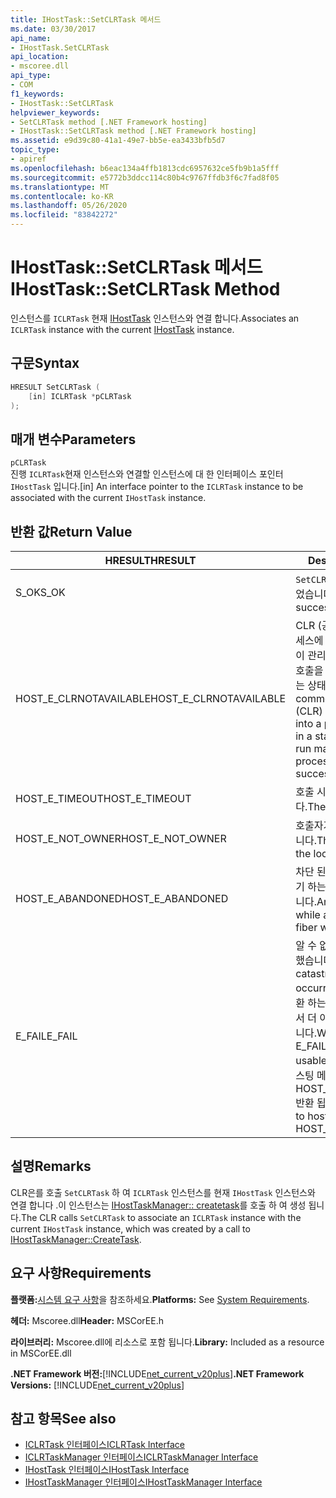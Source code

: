 ```yaml
---
title: IHostTask::SetCLRTask 메서드
ms.date: 03/30/2017
api_name:
- IHostTask.SetCLRTask
api_location:
- mscoree.dll
api_type:
- COM
f1_keywords:
- IHostTask::SetCLRTask
helpviewer_keywords:
- SetCLRTask method [.NET Framework hosting]
- IHostTask::SetCLRTask method [.NET Framework hosting]
ms.assetid: e9d39c80-41a1-49e7-bb5e-ea3433bfb5d7
topic_type:
- apiref
ms.openlocfilehash: b6eac134a4ffb1813cdc6957632ce5fb9b1a5fff
ms.sourcegitcommit: e5772b3ddcc114c80b4c9767ffdb3f6c7fad8f05
ms.translationtype: MT
ms.contentlocale: ko-KR
ms.lasthandoff: 05/26/2020
ms.locfileid: "83842272"
---
```

# <a name="ihosttasksetclrtask-method"></a><span data-ttu-id="72896-102">IHostTask::SetCLRTask 메서드</span><span class="sxs-lookup"><span data-stu-id="72896-102">IHostTask::SetCLRTask Method</span></span>
<span data-ttu-id="72896-103">인스턴스를 `ICLRTask` 현재 [IHostTask](ihosttask-interface.md) 인스턴스와 연결 합니다.</span><span class="sxs-lookup"><span data-stu-id="72896-103">Associates an `ICLRTask` instance with the current [IHostTask](ihosttask-interface.md) instance.</span></span>  
  
## <a name="syntax"></a><span data-ttu-id="72896-104">구문</span><span class="sxs-lookup"><span data-stu-id="72896-104">Syntax</span></span>  
  
```cpp  
HRESULT SetCLRTask (  
    [in] ICLRTask *pCLRTask  
);  
```  
  
## <a name="parameters"></a><span data-ttu-id="72896-105">매개 변수</span><span class="sxs-lookup"><span data-stu-id="72896-105">Parameters</span></span>  
 `pCLRTask`  
 <span data-ttu-id="72896-106">진행 `ICLRTask`현재 인스턴스와 연결할 인스턴스에 대 한 인터페이스 포인터 `IHostTask` 입니다.</span><span class="sxs-lookup"><span data-stu-id="72896-106">[in] An interface pointer to the `ICLRTask` instance to be associated with the current `IHostTask` instance.</span></span>  
  
## <a name="return-value"></a><span data-ttu-id="72896-107">반환 값</span><span class="sxs-lookup"><span data-stu-id="72896-107">Return Value</span></span>  
  
|<span data-ttu-id="72896-108">HRESULT</span><span class="sxs-lookup"><span data-stu-id="72896-108">HRESULT</span></span>|<span data-ttu-id="72896-109">Description</span><span class="sxs-lookup"><span data-stu-id="72896-109">Description</span></span>|  
|-------------|-----------------|  
|<span data-ttu-id="72896-110">S_OK</span><span class="sxs-lookup"><span data-stu-id="72896-110">S_OK</span></span>|<span data-ttu-id="72896-111">`SetCLRTask`성공적으로 반환 되었습니다.</span><span class="sxs-lookup"><span data-stu-id="72896-111">`SetCLRTask` returned successfully.</span></span>|  
|<span data-ttu-id="72896-112">HOST_E_CLRNOTAVAILABLE</span><span class="sxs-lookup"><span data-stu-id="72896-112">HOST_E_CLRNOTAVAILABLE</span></span>|<span data-ttu-id="72896-113">CLR (공용 언어 런타임)이 프로세스에 로드 되지 않았거나 CLR이 관리 코드를 실행할 수 없거나 호출을 성공적으로 처리할 수 없는 상태에 있습니다.</span><span class="sxs-lookup"><span data-stu-id="72896-113">The common language runtime (CLR) has not been loaded into a process, or the CLR is in a state in which it cannot run managed code or process the call successfully.</span></span>|  
|<span data-ttu-id="72896-114">HOST_E_TIMEOUT</span><span class="sxs-lookup"><span data-stu-id="72896-114">HOST_E_TIMEOUT</span></span>|<span data-ttu-id="72896-115">호출 시간이 초과 되었습니다.</span><span class="sxs-lookup"><span data-stu-id="72896-115">The call timed out.</span></span>|  
|<span data-ttu-id="72896-116">HOST_E_NOT_OWNER</span><span class="sxs-lookup"><span data-stu-id="72896-116">HOST_E_NOT_OWNER</span></span>|<span data-ttu-id="72896-117">호출자가 잠금을 소유 하지 않습니다.</span><span class="sxs-lookup"><span data-stu-id="72896-117">The caller does not own the lock.</span></span>|  
|<span data-ttu-id="72896-118">HOST_E_ABANDONED</span><span class="sxs-lookup"><span data-stu-id="72896-118">HOST_E_ABANDONED</span></span>|<span data-ttu-id="72896-119">차단 된 스레드나 파이버에서 대기 하는 동안 이벤트를 취소 했습니다.</span><span class="sxs-lookup"><span data-stu-id="72896-119">An event was canceled while a blocked thread or fiber was waiting on it.</span></span>|  
|<span data-ttu-id="72896-120">E_FAIL</span><span class="sxs-lookup"><span data-stu-id="72896-120">E_FAIL</span></span>|<span data-ttu-id="72896-121">알 수 없는 치명적인 오류가 발생 했습니다.</span><span class="sxs-lookup"><span data-stu-id="72896-121">An unknown catastrophic failure occurred.</span></span> <span data-ttu-id="72896-122">메서드가 E_FAIL 반환 하는 경우 해당 프로세스 내에서 더 이상 CLR을 사용할 수 없습니다.</span><span class="sxs-lookup"><span data-stu-id="72896-122">When a method returns E_FAIL, the CLR is no longer usable within the process.</span></span> <span data-ttu-id="72896-123">호스팅 메서드를 이후에 호출 하면 HOST_E_CLRNOTAVAILABLE 반환 됩니다.</span><span class="sxs-lookup"><span data-stu-id="72896-123">Subsequent calls to hosting methods return HOST_E_CLRNOTAVAILABLE.</span></span>|  
  
## <a name="remarks"></a><span data-ttu-id="72896-124">설명</span><span class="sxs-lookup"><span data-stu-id="72896-124">Remarks</span></span>  
 <span data-ttu-id="72896-125">CLR은를 호출 `SetCLRTask` 하 여 `ICLRTask` 인스턴스를 현재 `IHostTask` 인스턴스와 연결 합니다 .이 인스턴스는 [IHostTaskManager:: createtask](ihosttaskmanager-createtask-method.md)를 호출 하 여 생성 됩니다.</span><span class="sxs-lookup"><span data-stu-id="72896-125">The CLR calls `SetCLRTask` to associate an `ICLRTask` instance with the current `IHostTask` instance, which was created by a call to [IHostTaskManager::CreateTask](ihosttaskmanager-createtask-method.md).</span></span>  
  
## <a name="requirements"></a><span data-ttu-id="72896-126">요구 사항</span><span class="sxs-lookup"><span data-stu-id="72896-126">Requirements</span></span>  
 <span data-ttu-id="72896-127">**플랫폼:**[시스템 요구 사항](../../get-started/system-requirements.md)을 참조하세요.</span><span class="sxs-lookup"><span data-stu-id="72896-127">**Platforms:** See [System Requirements](../../get-started/system-requirements.md).</span></span>  
  
 <span data-ttu-id="72896-128">**헤더:** Mscoree.dll</span><span class="sxs-lookup"><span data-stu-id="72896-128">**Header:** MSCorEE.h</span></span>  
  
 <span data-ttu-id="72896-129">**라이브러리:** Mscoree.dll에 리소스로 포함 됩니다.</span><span class="sxs-lookup"><span data-stu-id="72896-129">**Library:** Included as a resource in MSCorEE.dll</span></span>  
  
 <span data-ttu-id="72896-130">**.NET Framework 버전:**[!INCLUDE[net_current_v20plus](../../../../includes/net-current-v20plus-md.md)]</span><span class="sxs-lookup"><span data-stu-id="72896-130">**.NET Framework Versions:** [!INCLUDE[net_current_v20plus](../../../../includes/net-current-v20plus-md.md)]</span></span>  
  
## <a name="see-also"></a><span data-ttu-id="72896-131">참고 항목</span><span class="sxs-lookup"><span data-stu-id="72896-131">See also</span></span>

- [<span data-ttu-id="72896-132">ICLRTask 인터페이스</span><span class="sxs-lookup"><span data-stu-id="72896-132">ICLRTask Interface</span></span>](iclrtask-interface.md)
- [<span data-ttu-id="72896-133">ICLRTaskManager 인터페이스</span><span class="sxs-lookup"><span data-stu-id="72896-133">ICLRTaskManager Interface</span></span>](iclrtaskmanager-interface.md)
- [<span data-ttu-id="72896-134">IHostTask 인터페이스</span><span class="sxs-lookup"><span data-stu-id="72896-134">IHostTask Interface</span></span>](ihosttask-interface.md)
- [<span data-ttu-id="72896-135">IHostTaskManager 인터페이스</span><span class="sxs-lookup"><span data-stu-id="72896-135">IHostTaskManager Interface</span></span>](ihosttaskmanager-interface.md)
